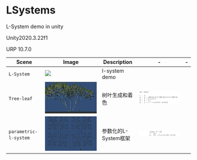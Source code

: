 # LSystems
 L-System demo in unity

 Unity2020.3.22f1
 
 URP 10.7.0
 
| Scene | Image | Description | - |- |
| --- | - | --- | - |- |
| `L-System` | ![](images/1.gif) | l-system demo |
| `Tree-leaf` | ![](images/three-dimensional.png) | 树叶生成和着色 | ![](images/rule.png)   |
| `parametric-l-system` | ![](images/parametric-l-system.png) | 参数化的L-System框架 | ![](images/rule2.png)   |
